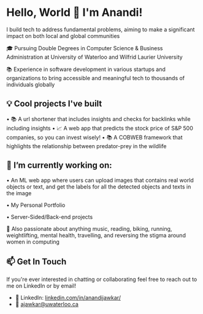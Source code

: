 # Hello, World 👋 I'm Anandi!
I build tech to address fundamental problems, aiming to make a significant impact on both local and global communities

🎓 Pursuing Double Degrees in Computer Science & Business Administration at University of Waterloo and Wilfrid Laurier University 

📚 Experience in software development in various startups and organizations to bring accessible and meaningful tech to thousands of individuals globally

## 💡 Cool projects I've built
• 📚 A url shortener that includes insights and checks for backlinks while including insights
• 📈 A web app that predicts the stock price of S&P 500 companies, so you can invest wisely!
• 📚 A COBWEB framework that highlights the relationship between predator-prey in the wildlife   

## 🔭 I’m currently working on:

• An ML web app where users can upload images that contains real world objects or text, and get the labels for all the detected objects and texts in the image

• My Personal Portfolio

• Server-Sided/Back-end projects

🎨 Also passionate about anything music, reading, biking, running, weightlifting, mental health, travelling, and reversing the stigma around women in computing

## 📫 Get In Touch

If you're ever interested in chatting or collaborating feel free to reach out to me on LinkedIn or by email!

- 🔗 LinkedIn: [linkedin.com/in/anandijawkar/](https://www.linkedin.com/in/anandijawkar/)
- 📲 ajawkar@uwaterloo.ca


